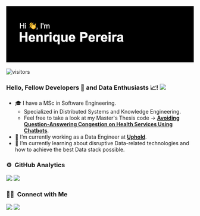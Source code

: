 <img src="https://github.com/hpereira98/hpereira98/blob/main/banner.png?raw=true" alt="banner that says I am Henrique Pereira">

![visitors](https://visitor-badge.glitch.me/badge?page_id=hpereira98)

### Hello, Fellow Developers 🤖 and Data Enthusiasts 📈! <img src = "https://raw.githubusercontent.com/MartinHeinz/MartinHeinz/master/wave.gif" width = 30px> </h1>

- 🎓 I have a MSc in Software Engineering.
  - Specialized in Distributed Systems and Knowledge Engineering.
  - Feel free to take a look at my Master's Thesis code → **[Avoiding Question-Answering Congestion on Health Services Using Chatbots](https://github.com/hpereira98/QAVID19)**.
- 🔭 I’m currently working as a Data Engineer at **[Uphold](https://www.uphold.com/)**.
- 🌱 I’m currently learning about disruptive Data-related technologies and how to achieve the best Data stack possible.


### ⚙️ &nbsp;GitHub Analytics
<p align="left">
  <img height="180em" src="https://github-readme-stats.vercel.app/api?username=hpereira98&count_private=true&include_all_commits=true&show_icons=true&locale=en&layout=compact&theme=dark"/>
  <img height="180em" src="https://github-readme-stats.vercel.app/api/top-langs/?username=hpereira98&layout=compact&theme=dark&langs_count=10&hide=TeX,HTML,Jupyter%20Notebook,CSS,Prolog,Rich%20Text%20Format"/>
</p>

### 🤝🏻 &nbsp;Connect with Me
<p align="left">
  <a href="https://www.linkedin.com/in/hpereira98/"><img src="https://img.shields.io/badge/-Henrique Pereira-0077B5?style=flat&logo=Linkedin&logoColor=white"/></a>
  <a href="mailto:pereirapalmeirahenrique@gmail.com"><img src="https://img.shields.io/badge/-pereirapalmeirahenrique@gmail.com-D14836?style=flat&logo=Gmail&logoColor=white"/></a>
</p>
